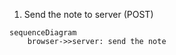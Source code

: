 1. Send the note to server (POST)

```mermaid 
sequenceDiagram
    browser->>server: send the note
```